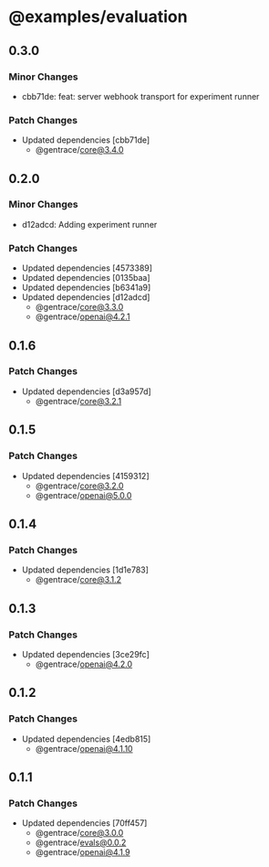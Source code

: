 # @examples/evaluation

## 0.3.0

### Minor Changes

- cbb71de: feat: server webhook transport for experiment runner

### Patch Changes

- Updated dependencies [cbb71de]
  - @gentrace/core@3.4.0

## 0.2.0

### Minor Changes

- d12adcd: Adding experiment runner

### Patch Changes

- Updated dependencies [4573389]
- Updated dependencies [0135baa]
- Updated dependencies [b6341a9]
- Updated dependencies [d12adcd]
  - @gentrace/core@3.3.0
  - @gentrace/openai@4.2.1

## 0.1.6

### Patch Changes

- Updated dependencies [d3a957d]
  - @gentrace/core@3.2.1

## 0.1.5

### Patch Changes

- Updated dependencies [4159312]
  - @gentrace/core@3.2.0
  - @gentrace/openai@5.0.0

## 0.1.4

### Patch Changes

- Updated dependencies [1d1e783]
  - @gentrace/core@3.1.2

## 0.1.3

### Patch Changes

- Updated dependencies [3ce29fc]
  - @gentrace/openai@4.2.0

## 0.1.2

### Patch Changes

- Updated dependencies [4edb815]
  - @gentrace/openai@4.1.10

## 0.1.1

### Patch Changes

- Updated dependencies [70ff457]
  - @gentrace/core@3.0.0
  - @gentrace/evals@0.0.2
  - @gentrace/openai@4.1.9
